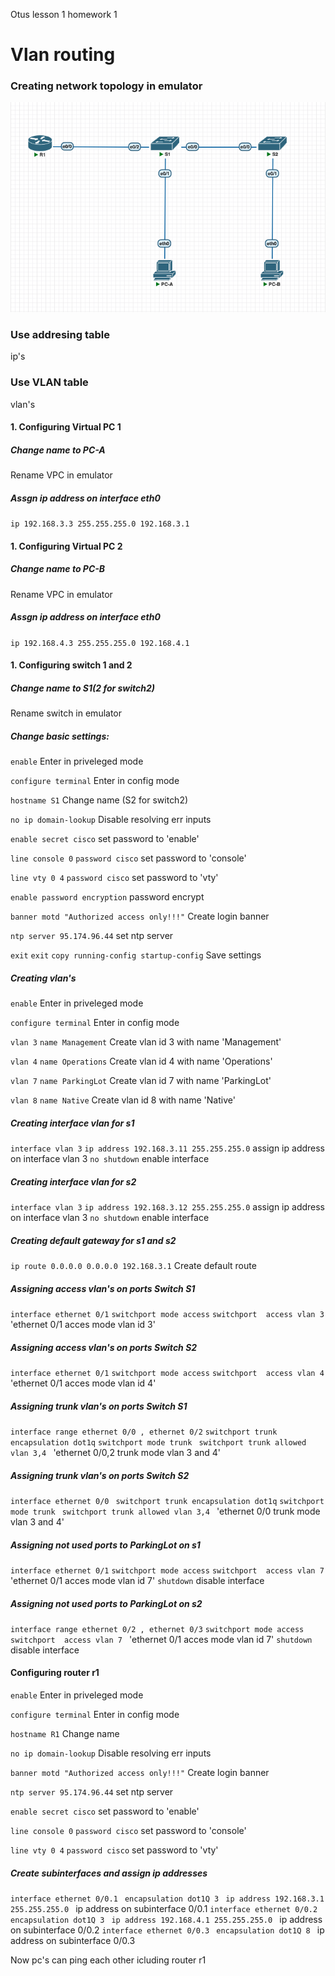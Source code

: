  Otus lesson 1 homework 1

# Vlan routing
  

### Creating network topology in emulator

![test](/homework_VLAN/Topology.png)

### Use addresing table

 ip's

### Use VLAN table
 
vlan's

#### 1. Configuring Virtual PC 1 

##### Change name to PC-A 

Rename VPC in emulator

##### Assgn ip address on interface eth0


```ip 192.168.3.3 255.255.255.0 192.168.3.1```

#### 1. Configuring Virtual PC 2

##### Change name to PC-B

Rename VPC in emulator

##### Assgn ip address on interface eth0


```ip 192.168.4.3 255.255.255.0 192.168.4.1```


#### 1. Configuring switch 1 and 2

##### Change name to S1(2 for switch2)

Rename switch in emulator


##### Change basic settings: 


```enable```  Enter in priveleged mode

```configure terminal```  Enter in config mode

```hostname S1``` Change name (S2 for switch2)

```no ip domain-lookup``` Disable resolving err inputs

```enable secret cisco```  set password to 'enable'

```line console 0``` ```password cisco``` set password to 'console'

```line vty 0 4``` ```password cisco``` set password to 'vty'

```enable password encryption``` password encrypt

```banner motd "Authorized access only!!!"``` Create login banner

```ntp server 95.174.96.44``` set ntp server

```exit``` ```exit``` ```copy running-config startup-config``` Save settings

##### Creating vlan's

```enable```  Enter in priveleged mode

```configure terminal```  Enter in config mode

```vlan 3``` ```name Management``` Create vlan id 3 with name 'Management'

```vlan 4``` ```name Operations``` Create vlan id 4 with name 'Operations'

```vlan 7``` ```name ParkingLot``` Create vlan id 7 with name 'ParkingLot'

```vlan 8``` ```name Native``` Create vlan id 8 with name 'Native'

##### Creating interface vlan for s1

```interface vlan 3``` ```ip address 192.168.3.11 255.255.255.0``` assign ip address on interface vlan 3
```no shutdown``` enable interface

##### Creating interface vlan for s2

```interface vlan 3``` ```ip address 192.168.3.12 255.255.255.0``` assign ip address on interface vlan 3
```no shutdown``` enable interface

##### Creating default gateway for s1 and s2

```ip route 0.0.0.0 0.0.0.0 192.168.3.1``` Create default route  


##### Assigning access vlan's on ports Switch S1

```interface ethernet 0/1``` ```switchport mode access``` ```switchport  access vlan 3 ``` 'ethernet 0/1 acces mode vlan id 3'

##### Assigning access vlan's on ports Switch S2

```interface ethernet 0/1``` ```switchport mode access``` ```switchport  access vlan 4 ``` 'ethernet 0/1 acces mode vlan id 4'

##### Assigning trunk vlan's on ports Switch S1

```interface range ethernet 0/0 , ethernet 0/2``` ```switchport trunk encapsulation dot1q``` ```switchport mode trunk ``` ```switchport trunk allowed vlan 3,4 ``` 'ethernet 0/0,2 trunk mode vlan 3 and 4'

##### Assigning trunk vlan's on ports Switch S2

```interface ethernet 0/0 ``` ```switchport trunk encapsulation dot1q``` ```switchport mode trunk ``` ```switchport trunk allowed vlan 3,4 ``` 'ethernet 0/0 trunk mode vlan 3 and 4'

##### Assigning not used ports to ParkingLot on s1 

```interface ethernet 0/1``` ```switchport mode access``` ```switchport  access vlan 7 ``` 'ethernet 0/1 acces mode vlan id 7'
```shutdown``` disable interface

##### Assigning not used ports to ParkingLot on s2 

```interface range ethernet 0/2 , ethernet 0/3``` ```switchport mode access``` ```switchport  access vlan 7 ``` 'ethernet 0/1 acces mode vlan id 7'
```shutdown``` disable interface

#### Configuring router r1

```enable```  Enter in priveleged mode

```configure terminal```  Enter in config mode

```hostname R1``` Change name 

```no ip domain-lookup``` Disable resolving err inputs

```banner motd "Authorized access only!!!"``` Create login banner

```ntp server 95.174.96.44``` set ntp server

```enable secret cisco```  set password to 'enable'

```line console 0``` ```password cisco``` set password to 'console'

```line vty 0 4``` ```password cisco``` set password to 'vty'

##### Create subinterfaces and assign ip addresses 
```interface ethernet 0/0.1 ``` ```encapsulation dot1Q 3 ``` ```ip address 192.168.3.1 255.255.255.0 ``` ip address on subinterface 0/0.1
 ```interface ethernet 0/0.2 ``` ```encapsulation dot1Q 3 ``` ```ip address 192.168.4.1 255.255.255.0 ``` ip address on subinterface 0/0.2
 ```interface ethernet 0/0.3 ``` ```encapsulation dot1Q 8 ``` ip address on subinterface 0/0.3


 Now pc's can ping each other icluding router r1
